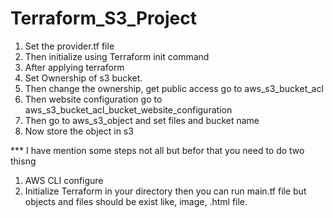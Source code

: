 # Terraform_S3_Project
1. Set the provider.tf file
2. Then initialize using Terraform init command
3. After applying terraform 
4. Set Ownership of s3 bucket.
5. Then change the ownership, get public access go to aws_s3_bucket_acl
6. Then website configuration go to aws_s3_bucket_acl_bucket_website_configuration
7. Then go to aws_s3_object and set files and bucket name
8. Now store the object in s3



*** I have mention some steps not all but befor that
you need to do two thisng
1) AWS CLI configure 
2) Initialize Terraform in your directory then you can run main.tf file but objects and files should be exist like, image, .html file.
